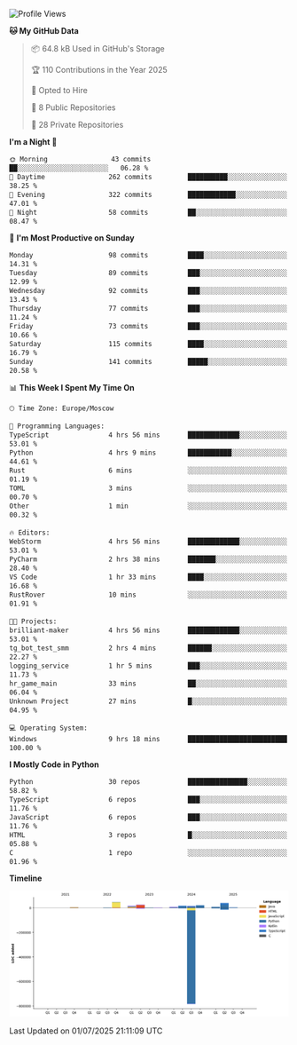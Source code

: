 <!--START_SECTION:waka-->
![Profile Views](http://img.shields.io/badge/Profile%20Views-3-blue)

**🐱 My GitHub Data** 

> 📦 64.8 kB Used in GitHub's Storage 
 > 
> 🏆 110 Contributions in the Year 2025
 > 
> 💼 Opted to Hire
 > 
> 📜 8 Public Repositories 
 > 
> 🔑 28 Private Repositories 
 > 
**I'm a Night 🦉** 

```text
🌞 Morning                43 commits          ██░░░░░░░░░░░░░░░░░░░░░░░   06.28 % 
🌆 Daytime                262 commits         ██████████░░░░░░░░░░░░░░░   38.25 % 
🌃 Evening                322 commits         ████████████░░░░░░░░░░░░░   47.01 % 
🌙 Night                  58 commits          ██░░░░░░░░░░░░░░░░░░░░░░░   08.47 % 
```
📅 **I'm Most Productive on Sunday** 

```text
Monday                   98 commits          ████░░░░░░░░░░░░░░░░░░░░░   14.31 % 
Tuesday                  89 commits          ███░░░░░░░░░░░░░░░░░░░░░░   12.99 % 
Wednesday                92 commits          ███░░░░░░░░░░░░░░░░░░░░░░   13.43 % 
Thursday                 77 commits          ███░░░░░░░░░░░░░░░░░░░░░░   11.24 % 
Friday                   73 commits          ███░░░░░░░░░░░░░░░░░░░░░░   10.66 % 
Saturday                 115 commits         ████░░░░░░░░░░░░░░░░░░░░░   16.79 % 
Sunday                   141 commits         █████░░░░░░░░░░░░░░░░░░░░   20.58 % 
```


📊 **This Week I Spent My Time On** 

```text
🕑︎ Time Zone: Europe/Moscow

💬 Programming Languages: 
TypeScript               4 hrs 56 mins       █████████████░░░░░░░░░░░░   53.01 % 
Python                   4 hrs 9 mins        ███████████░░░░░░░░░░░░░░   44.61 % 
Rust                     6 mins              ░░░░░░░░░░░░░░░░░░░░░░░░░   01.19 % 
TOML                     3 mins              ░░░░░░░░░░░░░░░░░░░░░░░░░   00.70 % 
Other                    1 min               ░░░░░░░░░░░░░░░░░░░░░░░░░   00.32 % 

🔥 Editors: 
WebStorm                 4 hrs 56 mins       █████████████░░░░░░░░░░░░   53.01 % 
PyCharm                  2 hrs 38 mins       ███████░░░░░░░░░░░░░░░░░░   28.40 % 
VS Code                  1 hr 33 mins        ████░░░░░░░░░░░░░░░░░░░░░   16.68 % 
RustRover                10 mins             ░░░░░░░░░░░░░░░░░░░░░░░░░   01.91 % 

🐱‍💻 Projects: 
brilliant-maker          4 hrs 56 mins       █████████████░░░░░░░░░░░░   53.01 % 
tg_bot_test_smm          2 hrs 4 mins        ██████░░░░░░░░░░░░░░░░░░░   22.27 % 
logging_service          1 hr 5 mins         ███░░░░░░░░░░░░░░░░░░░░░░   11.73 % 
hr_game_main             33 mins             ██░░░░░░░░░░░░░░░░░░░░░░░   06.04 % 
Unknown Project          27 mins             █░░░░░░░░░░░░░░░░░░░░░░░░   04.95 % 

💻 Operating System: 
Windows                  9 hrs 18 mins       █████████████████████████   100.00 % 
```

**I Mostly Code in Python** 

```text
Python                   30 repos            ███████████████░░░░░░░░░░   58.82 % 
TypeScript               6 repos             ███░░░░░░░░░░░░░░░░░░░░░░   11.76 % 
JavaScript               6 repos             ███░░░░░░░░░░░░░░░░░░░░░░   11.76 % 
HTML                     3 repos             █░░░░░░░░░░░░░░░░░░░░░░░░   05.88 % 
C                        1 repo              ░░░░░░░░░░░░░░░░░░░░░░░░░   01.96 % 
```



**Timeline**

![Lines of Code chart](https://raw.githubusercontent.com/adlemx/adlemx/main/assets/bar_graph.png)


 Last Updated on 01/07/2025 21:11:09 UTC
<!--END_SECTION:waka-->
